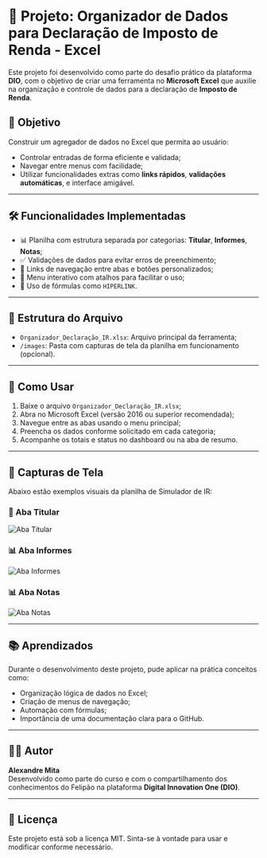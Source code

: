# 🧾 Projeto: Organizador de Dados para Declaração de Imposto de Renda - Excel

Este projeto foi desenvolvido como parte do desafio prático da plataforma **DIO**, com o objetivo de criar uma ferramenta no **Microsoft Excel** que auxilie na organização e controle de dados para a declaração de **Imposto de Renda**.

## 🎯 Objetivo

Construir um agregador de dados no Excel que permita ao usuário:

- Controlar entradas de forma eficiente e validada;
- Navegar entre menus com facilidade;
- Utilizar funcionalidades extras como **links rápidos**, **validações automáticas**, e interface amigável.

---

## 🛠️ Funcionalidades Implementadas

- 📊 Planilha com estrutura separada por categorias: **Titular**, **Informes**, **Notas**;
- ✅ Validações de dados para evitar erros de preenchimento;
- 🔗 Links de navegação entre abas e botões personalizados;
- 📎 Menu interativo com atalhos para facilitar o uso;
- 📌 Uso de fórmulas como `HIPERLINK`.

---

## 🧩 Estrutura do Arquivo

- `Organizador_Declaração_IR.xlsx`: Arquivo principal da ferramenta;
- `/images`: Pasta com capturas de tela da planilha em funcionamento (opcional).

---

## 🚀 Como Usar

1. Baixe o arquivo `Organizador_Declaração_IR.xlsx`;
2. Abra no Microsoft Excel (versão 2016 ou superior recomendada);
3. Navegue entre as abas usando o menu principal;
4. Preencha os dados conforme solicitado em cada categoria;
5. Acompanhe os totais e status no dashboard ou na aba de resumo.

---

## 📸 Capturas de Tela

Abaixo estão exemplos visuais da planilha de Simulador de IR:

### 📄 Aba Titular

![Aba Titular](Organizador_Declaração_IR_Titular.png)

### 📊 Aba Informes

![Aba Informes](Organizador_Declaração_IR_Informes.png)

### 📊 Aba Notas

![Aba Notas](Organizador_Declaração_IR_Notas.png)


---

## 📚 Aprendizados

Durante o desenvolvimento deste projeto, pude aplicar na prática conceitos como:

- Organização lógica de dados no Excel;
- Criação de menus de navegação;
- Automação com fórmulas;
- Importância de uma documentação clara para o GitHub.

---

## 🧑‍💻 Autor

**Alexandre Mita**  
Desenvolvido como parte do curso e com o compartilhamento dos conhecimentos do Felipão na plataforma **Digital Innovation One (DIO)**.

---

## 📄 Licença

Este projeto está sob a licença MIT. Sinta-se à vontade para usar e modificar conforme necessário.
